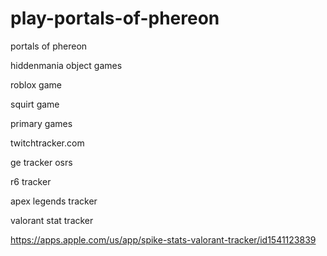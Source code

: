 # play-portals-of-phereon
portals of phereon


hiddenmania object games


roblox game

squirt game

primary games


twitchtracker.com

ge tracker osrs

r6 tracker

apex legends tracker

valorant stat tracker

https://apps.apple.com/us/app/spike-stats-valorant-tracker/id1541123839
